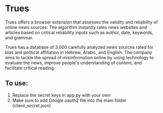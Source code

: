 # Trues

Trues offers a browser extension that assesses the validity and reliability of online news sources. The algorithm instantly rates news websites and articles based on critical reliability inputs such as author, date, keywords, and grammar. 

Trues has a database of 3,000 carefully analyzed news sources rated for bias and political affiliation in Hebrew, Arabic, and English. The company aims to tackle the spread of misinformation online by using technology to evaluate the news, improve people's understanding of content, and facilitate critical reading.

## To use:
1. Replace the secret keys in app.py with your own
2. Make sure to add Google oauth2 file into the main folder (client_secret.json)

